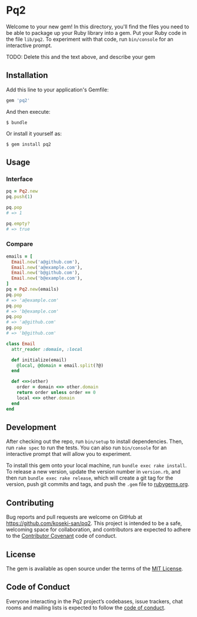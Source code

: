 # Pq2

Welcome to your new gem! In this directory, you'll find the files you need to be able to package up your Ruby library into a gem. Put your Ruby code in the file `lib/pq2`. To experiment with that code, run `bin/console` for an interactive prompt.

TODO: Delete this and the text above, and describe your gem

## Installation

Add this line to your application's Gemfile:

```ruby
gem 'pq2'
```

And then execute:

    $ bundle

Or install it yourself as:

    $ gem install pq2

## Usage

### Interface

```ruby
pq = Pq2.new
pq.push(1)

pq.pop
# => 1

pq.empty?
# => true
```

### Compare

```ruby
emails = [
  Email.new('a@github.com'),
  Email.new('a@example.com'),
  Email.new('b@github.com'),
  Email.new('b@example.com'),
]
pq = Pq2.new(emails)
pq.pop
# => 'a@example.com'
pq.pop
# => 'b@example.com'
pq.pop
# => 'a@github.com'
pg.pop
# => 'b@github.com'

class Email
  attr_reader :domain, :local

  def initialize(email)
    @local, @domain = email.split(?@)
  end

  def <=>(other)
    order = domain <=> other.domain
    return order unless order == 0
    local <=> other.domain
  end
end
```

## Development

After checking out the repo, run `bin/setup` to install dependencies. Then, run `rake spec` to run the tests. You can also run `bin/console` for an interactive prompt that will allow you to experiment.

To install this gem onto your local machine, run `bundle exec rake install`. To release a new version, update the version number in `version.rb`, and then run `bundle exec rake release`, which will create a git tag for the version, push git commits and tags, and push the `.gem` file to [rubygems.org](https://rubygems.org).

## Contributing

Bug reports and pull requests are welcome on GitHub at https://github.com/koseki-san/pq2. This project is intended to be a safe, welcoming space for collaboration, and contributors are expected to adhere to the [Contributor Covenant](http://contributor-covenant.org) code of conduct.

## License

The gem is available as open source under the terms of the [MIT License](https://opensource.org/licenses/MIT).

## Code of Conduct

Everyone interacting in the Pq2 project’s codebases, issue trackers, chat rooms and mailing lists is expected to follow the [code of conduct](https://github.com/[USERNAME]/pq2/blob/master/CODE_OF_CONDUCT.md).
